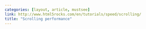 ```yaml
---
categories: [layout, article, mustsee]
link: http://www.html5rocks.com/en/tutorials/speed/scrolling/
title: "Scrolling performance"
---
```


